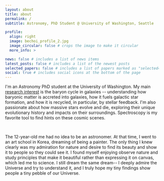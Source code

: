 ```yaml
---
layout: about
title: about
permalink: /
subtitle: Astronomy, PhD Student @ University of Washington, Seattle

profile:
  align: right
  image: bechoi_profile_2.jpg
  image_circular: false # crops the image to make it circular
  more_info: >

news: false # includes a list of news items
latest_posts: false # includes a list of the newest posts
selected_papers: false # includes a list of papers marked as "selected={true}"
social: true # includes social icons at the bottom of the page
---
```


I'm an Astronomy PhD student at the University of Washington. My main [research interest](/research/) is the baryon cycle in galaxies -- understanding how baryonic matter is accreted into galaxies, how it fuels galactic star formation, and how it is recycled, in particular, by stellar feedback. I'm also passionate about how massive stars evolve and die, exploring their unique evolutionary history and impacts on their surroundings. Spectroscopy is my favorite tool to find hints on these cosmic scenes. 

<br>
<!-- "Painters understand nature and love it, and teach us to see." - Vincent van Gogh --> 

The 12-year-old me had no idea to be an astronomer. At that time, I went to an art school in Korea, dreaming of being a painter. The only thing I knew clearly was my admiration for nature and desire to find its beauty and show it to people so they could see it. I found myself enjoying observe nature and study principles that make it beautiful rather than expressing it on canvas, which led me to science. I still dream the same dream-- I deeply admire the Universe and try to understand it, and I truly hope my tiny findings show people a tiny pebble of our Universe. 




